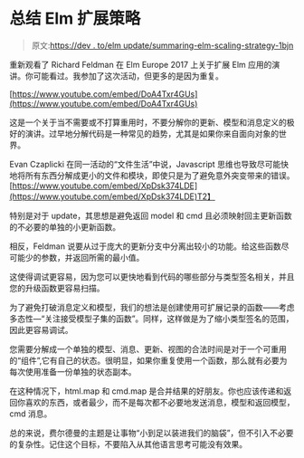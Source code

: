 # 总结 Elm 扩展策略

> 原文:[https://dev . to/elm update/summaring-elm-scaling-strategy-1bjn](https://dev.to/elmupdate/summarising-elm-scaling-strategy-1bjn)

重新观看了 Richard Feldman 在 Elm Europe 2017 上关于扩展 Elm 应用的演讲。你可能看过。我参加了这次活动，但更多的是因为重复。

[https://www.youtube.com/embed/DoA4Txr4GUs](https://www.youtube.com/embed/DoA4Txr4GUs)

这是一个关于当不需要或不打算重用时，不要分解你的更新、模型和消息定义的极好的演讲。过早地分解代码是一种常见的趋势，尤其是如果你来自面向对象的世界。

Evan Czaplicki 在同一活动的“文件生活”中说，Javascript 思维也导致尽可能快地将所有东西分解成更小的文件和模块，即使只是为了避免意外突变带来的错误。
[https://www.youtube.com/embed/XpDsk374LDE](https://www.youtube.com/embed/XpDsk374LDE)T2】

特别是对于 update，其思想是避免返回 model 和 cmd 且必须映射回主更新函数的不必要的单独的小更新函数。

相反，Feldman 说要从过于庞大的更新分支中分离出较小的功能。给这些函数尽可能少的参数，并返回所需的最小值。

这使得调试更容易，因为您可以更快地看到代码的哪些部分与类型签名相关，并且您的升级函数更容易扫描。

为了避免打破消息定义和模型，我们的想法是创建使用可扩展记录的函数——考虑多态性—“关注接受模型子集的函数”。同样，这样做是为了缩小类型签名的范围，因此更容易调试。

您需要分解成一个单独的模型、消息、更新、视图的合法时间是对于一个可重用的“组件”,它有自己的状态。很明显，如果你重复使用一个函数，那么就有必要为每次使用准备一份单独的状态副本。

在这种情况下，html.map 和 cmd.map 是合并结果的好朋友。你也应该传递和返回你喜欢的东西，或者最少，而不是每次都不必要地发送消息，模型和返回模型，cmd 消息。

总的来说，费尔德曼的主题是让事物“小到足以装进我们的脑袋”，但不引入不必要的复杂性。记住这个目标，不要陷入从其他语言思考可能没有效果。